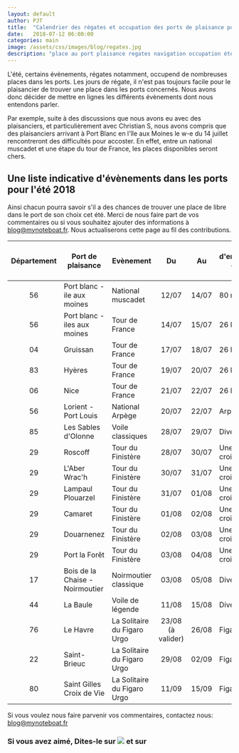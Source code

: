 ```yaml
---
layout: default
author: PJT
title:  "Calendrier des régates et occupation des ports de plaisance pour l'été 2018"
date:   2018-07-12 06:00:00
categories: main
image: /assets/css/images/blog/regates.jpg
description: "place au port plaisance regates navigation occupation été 2018"
---
```

L'été, certains évènements, régates notamment, occupend de nombreuses places dans les ports. Les jours de régate, il n'est pas toujours facile pour le plaisancier de trouver une place dans les ports concernés. Nous avons donc décider de mettre en lignes les différents évènements dont nous entendons parler.<!--break-->

Par exemple, suite à des discussions que nous avons eu avec des plaisanciers, et particulièrement avec Christian S, nous avons compris que des plaisanciers arrivant à Port Blanc en l'île aux Moines le w-e du 14 juillet rencontreront des difficultés pour accoster.  En effet, entre un national muscadet et une étape du tour de France, les places disponibles seront chers.  

## Une liste indicative d'évènements dans les ports pour l'été 2018
Ainsi chacun pourra savoir s'il a des chances de trouver une place de libre dans le port de son choix cet été. Merci de nous faire part de vos commentaires ou si vous souhaitez ajouter des informations à [blog@mynoteboat.fr](mailto:blog@mynoteboat.fr). Nous actualiserons cette page au fil des contributions.


|Département|Port de plaisance|Evènement|Du  |Au  |Nombre d'emplacements occupés / bateaux|
|:-----------:|-----------------|---------|:---:|:---:|-------------------------------------|
|56|Port blanc - ile aux moines|National muscadet|12/07|14/07|80 muscadets|
|56|Port blanc - iles aux moines|Tour de France|14/07|15/07|26 Diam's|
|04|Gruissan|Tour de France|17/07|18/07|26 Diam's|
|83|Hyères|Tour de France|19/07|20/07|26 Diam's|
|06|Nice|Tour de France|21/07|22/07|26 Diam's|
|56|Lorient - Port Louis|National Arpège|20/07|22/07|Arpège|
|85|Les Sables d'Olonne|Voile classiques|28/07|29/07|Divers|
|29|Roscoff|Tour du Finistère|28/07|30/07|Une centaine de croiseurs|
|29|L'Aber Wrac'h|Tour du Finistère|30/07|31/07|Une centaine de croiseurs|
|29|Lampaul Plouarzel|Tour du Finistère|31/07|01/08|Une centaine de croiseurs|
|29|Camaret|Tour du Finistère|01/08|02/08|Une centaine de croiseurs|
|29|Douarnenez|Tour du Finistère|02/08|03/08|Une centaine de croiseurs|
|29|Port la Forêt|Tour du Finistère|03/08|04/08|Une centaine de croiseurs|
|17|Bois de la Chaise - Noirmoutier|Noirmoutier classique|03/08|05/08|Divers|
|44|La Baule|Voile de légende|11/08|15/08|Divers|
|76|Le Havre|La Solitaire du Figaro Urgo|23/08 (à valider)|26/08|Figaros|
|22|Saint-Brieuc|La Solitaire du Figaro Urgo|29/08|02/09|Figaros|
|80|Saint Gilles Croix de Vie|La Solitaire du Figaro Urgo|11/09|15/09|Figaros|

Si vous voulez nous faire parvenir vos commentaires, contactez nous: [blog@mynoteboat.fr](mailto:blog@mynoteboat.fr)

<h3>Si vous avez aimé, Dites-le sur <a href="https://www.facebook.com/sharer/sharer.php?u=http://www.mynoteboat.fr//main/2018/06/28/choisir-une-helice.html" target="_blank" ><img src="{{ site.url }}/assets/images/facebook-icon-S.png"
            id="FB" class="socialicon"></a> et sur <a><script src="//platform.linkedin.com/in.js" type="text/javascript"> lang: fr_FR</script>
<script type="IN/Share" data-url="www.mynoteboat.fr"></script></a></H3>
